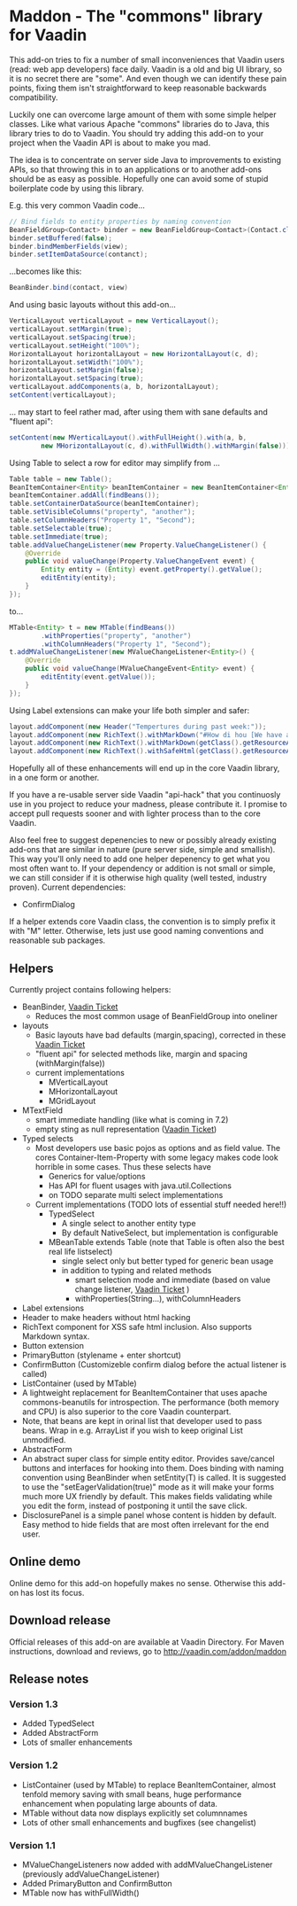 # Maddon - The "commons" library  for Vaadin

This add-on tries to fix a number of small inconveniences that Vaadin users (read: web app developers) face daily. Vaadin is a old and big UI library, so it is no secret there are "some". And even though we can identify these pain points, fixing them isn't straightforward to keep reasonable backwards compatibility.

Luckily one can overcome large amount of them with some simple helper classes. Like what various Apache "commons" libraries do to Java, this library tries to do to Vaadin. You should try adding this add-on to your project when the Vaadin API is about to make you mad.

The idea is to concentrate on server side Java to improvements to existing APIs, so that throwing this in to an applications or to another add-ons should be as easy as possible. Hopefully one can avoid some of stupid boilerplate code by using this library.

E.g. this very common Vaadin code...

```java
// Bind fields to entity properties by naming convention
BeanFieldGroup<Contact> binder = new BeanFieldGroup<Contact>(Contact.class);
binder.setBuffered(false);
binder.bindMemberFields(view);
binder.setItemDataSource(contanct);
```

...becomes like this:

```java
BeanBinder.bind(contact, view)
```

And using basic layouts without this add-on...

```java
VerticalLayout verticalLayout = new VerticalLayout();
verticalLayout.setMargin(true);
verticalLayout.setSpacing(true);
verticalLayout.setHeight("100%");
HorizontalLayout horizontalLayout = new HorizontalLayout(c, d);
horizontalLayout.setWidth("100%");
horizontalLayout.setMargin(false);
horizontalLayout.setSpacing(true);
verticalLayout.addComponents(a, b, horizontalLayout);
setContent(verticalLayout);
```

... may start to feel rather mad, after using them with sane defaults and "fluent api":

```java
setContent(new MVerticalLayout().withFullHeight().with(a, b,
        new MHorizontalLayout(c, d).withFullWidth().withMargin(false)));
```

Using Table to select a row for editor may simplify from ...

```java
Table table = new Table();
BeanItemContainer<Entity> beanItemContainer = new BeanItemContainer<Entity>(Entity.class);
beanItemContainer.addAll(findBeans());
table.setContainerDataSource(beanItemContainer);
table.setVisibleColumns("property", "another");
table.setColumnHeaders("Property 1", "Second");
table.setSelectable(true);
table.setImmediate(true);
table.addValueChangeListener(new Property.ValueChangeListener() {
    @Override
    public void valueChange(Property.ValueChangeEvent event) {
        Entity entity = (Entity) event.getProperty().getValue();
        editEntity(entity);
    }
});
```

to...

```java
MTable<Entity> t = new MTable(findBeans())
        .withProperties("property", "another")
        .withColumnHeaders("Property 1", "Second");
t.addMValueChangeListener(new MValueChangeListener<Entity>() {
    @Override
    public void valueChange(MValueChangeEvent<Entity> event) {
        editEntity(event.getValue());
    }
});
```

Using Label extensions can make your life both simpler and safer:

```java
layout.addComponent(new Header("Tempertures during past week:"));
layout.addComponent(new RichText().withMarkDown("#How di hou [We have a link](https://vaadin.com/)!"));
layout.addComponent(new RichText().withMarkDown(getClass().getResourceAsStream("/readme.md")));
layout.addComponent(new RichText().withSafeHtml(getClass().getResourceAsStream("/readme.html")));
```


Hopefully all of these enhancements will end up in the core Vaadin library, in a one form or another. 

If you have a re-usable server side Vaadin "api-hack" that you continuosly use in you project to reduce your madness, please contribute it. I promise to accept pull requests sooner and with lighter process than to the core Vaadin. 

Also feel free to suggest depenencies to new or possibly already existing add-ons that are similar in nature (pure server side, simple and smallish). This way you'll only need to add one helper depenency to get what you most often want to. If your dependency or addition is not small or simple, we can still consider if it is otherwise high quality (well tested, industry proven). Current dependencies:

 * ConfirmDialog


If a helper extends core Vaadin class, the convention is to simply prefix it with "M" letter. Otherwise, lets just use good naming conventions and reasonable sub packages.

## Helpers 

Currently project contains following helpers:

* BeanBinder, [Vaadin Ticket](http://dev.vaadin.com/ticket/13068)
	* Reduces the most common usage of BeanFieldGroup into oneliner
* layouts
	* Basic layouts have bad defaults (margin,spacing), corrected in these [Vaadin  Ticket](http://dev.vaadin.com/ticket/12966)
 	* "fluent api" for selected methods like, margin and spacing (withMargin(false))
 	* current implementations
   		* MVerticalLayout
   	 	* MHorizontalLayout
   	 	* MGridLayout
* MTextField
	* smart immediate handling (like what is coming in 7.2)
	* empty sting as null representation ([Vaadin Ticket](http://dev.vaadin.com/ticket/13221)) 
* Typed selects
	* Most developers use basic pojos as options and as field value. The cores Container-Item-Property with some legacy makes code look horrible in some cases. Thus these selects have
		* Generics for value/options
		* Has API for fluent usages with java.util.Collections
		* on TODO separate multi select implementations 
	* Current implementations (TODO lots of essential stuff needed here!!)
		* TypedSelect
			* A single select to another entity type
			* By default NativeSelect, but implementation is configurable
   		* MBeanTable extends Table (note that Table is often also the best real life listselect) 
			* single select only but better typed for generic bean usage 
      	  	* in addition to typing and related methods
         		* smart selection mode and immediate (based on value change listener, [Vaadin Ticket](http://dev.vaadin.com/ticket/8029) ) 
	     	   	* withProperties(String...), withColumnHeaders
* Label extensions
 * Header to make headers without html hacking
 * RichText component for XSS safe html inclusion. Also supports Markdown syntax.
* Button extension
 * PrimaryButton (stylename + enter shortcut)
 * ConfirmButton (Customizeble confirm dialog before the actual listener is called)
* ListContainer (used by MTable)
 * A lightweight replacement for BeanItemContainer that uses apache commons-beanutils for introspection. The performance (both memory and CPU) is also superior to the core Vaadin counterpart.
 * Note, that beans are kept in orinal list that developer used to pass beans. Wrap in e.g. ArrayList if you wish to keep original List unmodified.
* AbstractForm
 * An abstract super class for simple entity editor. Provides save/cancel buttons and interfaces for hooking into them. Does binding with naming convention using BeanBinder when setEntity(T) is called. It is suggested to use the "setEagerValidation(true)" mode as it will make your forms much more UX friendly by default. This makes fields validating while you edit the form, instead of postponing it until the save click.
* DisclosurePanel is a simple panel whose content is hidden by default. Easy method to hide fields that are most often irrelevant for the end user.


## Online demo

Online demo for this add-on hopefully makes no sense. Otherwise this add-on has lost its focus.


## Download release

Official releases of this add-on are available at Vaadin Directory. For Maven instructions, download and reviews, go to http://vaadin.com/addon/maddon


## Release notes

### Version 1.3
 * Added TypedSelect
 * Added AbstractForm
 * Lots of smaller enhancements

### Version 1.2
* ListContainer (used by MTable) to replace BeanItemContainer, almost tenfold memory saving with small beans, huge performance enhancement when populating large abounts of data.
* MTable without data now displays explicitly set columnnames
* Lots of other small enhancements and bugfixes (see changelist)

### Version 1.1
* MValueChangeListeners now added with addMValueChangeListener (previously addValueChangeListener)
* Added PrimaryButton and ConfirmButton
* MTable now has withFullWidth()
